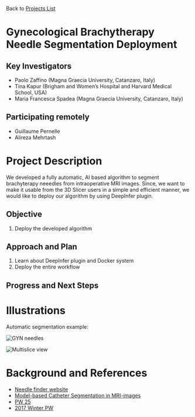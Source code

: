 Back to [Projects List](../../README.md#ProjectsList)

# Gynecological Brachytherapy Needle Segmentation Deployment

## Key Investigators

- Paolo Zaffino (Magna Graecia University, Catanzaro, Italy)
- Tina Kapur (Brigham and Women’s Hospital and Harvard Medical School, USA)
- Maria Francesca Spadea (Magna Graecia University, Catanzaro, Italy)

## Participating remotely
- Guillaume Pernelle 
- Alireza Mehrtash

# Project Description

We developed a fully automatic, AI based algorithm to segment brachyterapy neeedles from intraoperative MRI images.
Since, we want to make it usable from the 3D Slicer users in a simple and efficient manner, we would like to deploy our algorithm by using DeepInfer plugin.

## Objective

1. Deploy the developed algorithm


## Approach and Plan

1. Learn about DeepInfer plugin and Docker system
1. Deploy the entire workflow

## Progress and Next Steps

<!--Describe progress and next steps in a few bullet points as you are making progress.-->

# Illustrations

Automatic segmentation example:

![GYN needles](https://raw.githubusercontent.com/NA-MIC/ProjectWeek/master/PW28_2018_GranCanaria/Projects/NeedleSegmentationDeployment/GYN%20needles%20example.jpg)

![Multislice view](https://github.com/NA-MIC/ProjectWeek/blob/master/PW28_2018_GranCanaria/Projects/NeedleSegmentationDeployment/all30_s.gif?raw=true)

# Background and References

- [Needle finder website](http://needlefinder.org)
- [Model-based Catheter Segmentation in MRI-images](https://arxiv.org/abs/1705.06712)
- [PW 25](https://na-mic.org/wiki/Project_Week_25/NeedleSegmentation)
- [2017 Winter PW](https://na-mic.org/wiki/2017_Winter_Project_Week/Needle_Segmentation_from_MRI)

